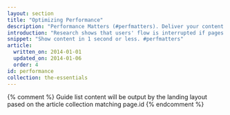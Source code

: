 ```yaml
---
layout: section
title: "Optimizing Performance"
description: "Performance Matters (#perfmatters). Deliver your content as quickly as possible to the user. Once they're in your app, you make your page's interaction and rendering as smooth as possible."
introduction: "Research shows that users' flow is interrupted if pages take longer than one second to load. To deliver the best experience and keep the visitor engaged, focus on rendering some content, known as the above-the-fold content, to users in one second (or less) while the rest of the page continues to load and render in the background."
snippet: "Show content in 1 second or less. #perfmatters"
article:
  written_on: 2014-01-01
  updated_on: 2014-01-06
  order: 4
id: performance
collection: the-essentials
---
```


{% comment %}
Guide list content will be output by the landing layout pased on the article collection matching page.id
{% endcomment %}
